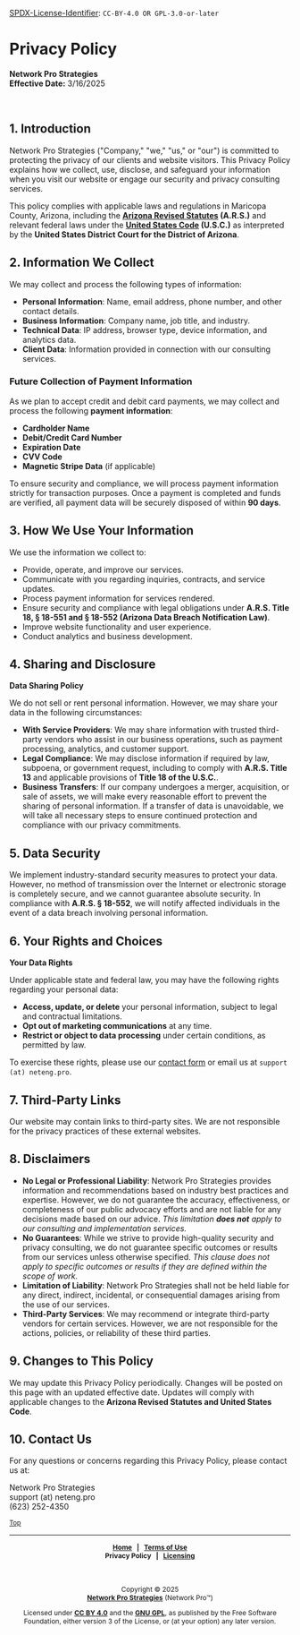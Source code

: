 <!-- =========================================================================
SPDX-License-Identifier: CC-BY-4.0 OR GPL-3.0-or-later
This file is part of Network Pro.
========================================================================== -->

<!--
Copyright © 2025 Network Pro Strategies (Network Pro)

---

I. Creative Commons Attribution 4.0 International

Network Pro (the "Licensed Material") is licensed under Creative Commons Attribution 4.0 International ("CC BY 4.0"). To view a copy of this license, visit https://creativecommons.org/licenses/by/4.0/.

Per the terms of the License, you are free to distribute, remix, adapt, and build upon the Licensed Material for any purpose, even commercially. You must give appropriate credit, provide a link to the License, and indicate if changes were made.

The Licensor offers the Licensed Material as-is and as-available, and makes no representations or warranties of any kind concerning the Licensed Material, whether express, implied, statutory, or other. This includes, without limitation, warranties of title, merchantability, fitness for a particular purpose, non-infringement, absence of latent or other defects, accuracy, or the presence or absence of errors, whether or not known or discoverable.

Permissions beyond the scope of this License—or instead of those permitted by this License—may be available as further defined within this document.

  SPDX Reference: https://spdx.org/licenses/CC-BY-4.0.html
  Canonical URL: https://creativecommons.org/licenses/by/4.0/

---

II. GNU General Public License

Network Pro is free software: you can redistribute it and/or modify it under the terms of the GNU General Public License ("GNU GPL") as published by the Free Software Foundation, either version 3 of the License, or (at your option) any later version.

This material is distributed in the hope that it will be useful, but WITHOUT ANY WARRANTY; without even the implied warranty of MERCHANTABILITY or FITNESS FOR A PARTICULAR PURPOSE.

See the GNU General Public License for more details.

  SPDX Reference: https://spdx.org/licenses/GPL-3.0-or-later.html
  Canonical URL: https://www.gnu.org/licenses/gpl-3.0.html

---

Author: Scott Lopez
Email: <contact@neteng.pro>
Web: <https://bio.neteng.pro>
-->

[SPDX-License-Identifier](https://spdx.dev/learn/handling-license-info/):
`CC-BY-4.0 OR GPL-3.0-or-later`

<!-- markdownlint-disable MD036 -->

<a id="top"></a>

# Privacy Policy

**Network Pro Strategies**  
**Effective Date:** 3/16/2025

&nbsp;

## 1. Introduction

Network Pro Strategies ("Company," "we," "us," or "our") is committed to protecting the privacy of our clients and website visitors. This Privacy Policy explains how we collect, use, disclose, and safeguard your information when you visit our website or engage our security and privacy consulting services.

This policy complies with applicable laws and regulations in Maricopa County, Arizona, including the **[Arizona Revised Statutes](https://www.azleg.gov/arstitle/) (A.R.S.)** and relevant federal laws under the **[United States Code](https://uscode.house.gov/) (U.S.C.)** as interpreted by the **United States District Court for the District of Arizona**.

## **2. Information We Collect**

We may collect and process the following types of information:

- **Personal Information**: Name, email address, phone number, and other contact details.
- **Business Information**: Company name, job title, and industry.
- **Technical Data**: IP address, browser type, device information, and analytics data.
- **Client Data**: Information provided in connection with our consulting services.

### **Future Collection of Payment Information**

As we plan to accept credit and debit card payments, we may collect and process the following **payment information**:

- **Cardholder Name**
- **Debit/Credit Card Number**
- **Expiration Date**
- **CVV Code**
- **Magnetic Stripe Data** (if applicable)

To ensure security and compliance, we will process payment information strictly for transaction purposes. Once a payment is completed and funds are verified, all payment data will be securely disposed of within **90 days**.

## 3. How We Use Your Information

We use the information we collect to:

- Provide, operate, and improve our services.
- Communicate with you regarding inquiries, contracts, and service updates.
- Process payment information for services rendered.
- Ensure security and compliance with legal obligations under **A.R.S. Title 18, § 18-551 and § 18-552 (Arizona Data Breach Notification Law)**.
- Improve website functionality and user experience.
- Conduct analytics and business development.

## 4. Sharing and Disclosure

**Data Sharing Policy**

We do not sell or rent personal information. However, we may share your data in the following circumstances:

- **With Service Providers**: We may share information with trusted third-party vendors who assist in our business operations, such as payment processing, analytics, and customer support.
- **Legal Compliance**: We may disclose information if required by law, subpoena, or government request, including to comply with **A.R.S. Title 13** and applicable provisions of **Title 18 of the U.S.C.**.
- **Business Transfers**: If our company undergoes a merger, acquisition, or sale of assets, we will make every reasonable effort to prevent the sharing of personal information. If a transfer of data is unavoidable, we will take all necessary steps to ensure continued protection and compliance with our privacy commitments.

## 5. Data Security

We implement industry-standard security measures to protect your data. However, no method of transmission over the Internet or electronic storage is completely secure, and we cannot guarantee absolute security. In compliance with **A.R.S. § 18-552**, we will notify affected individuals in the event of a data breach involving personal information.

## 6. Your Rights and Choices

**Your Data Rights**

Under applicable state and federal law, you may have the following rights regarding your personal data:

- **Access, update, or delete** your personal information, subject to legal and contractual limitations.
- **Opt out of marketing communications** at any time.
- **Restrict or object to data processing** under certain conditions, as permitted by law.

To exercise these rights, please use our [contact form](https://contact.neteng.pro) or email us at `support (at) neteng.pro`.

## 7. Third-Party Links

Our website may contain links to third-party sites. We are not responsible for the privacy practices of these external websites.

## 8. Disclaimers

- **No Legal or Professional Liability**: Network Pro Strategies provides information and recommendations based on industry best practices and expertise. However, we do not guarantee the accuracy, effectiveness, or completeness of our public advocacy efforts and are not liable for any decisions made based on our advice. _This limitation **does not** apply to our consulting and implementation services._
- **No Guarantees**: While we strive to provide high-quality security and privacy consulting, we do not guarantee specific outcomes or results from our services unless otherwise specified. _This clause does not apply to specific outcomes or results if they are defined within the scope of work._
- **Limitation of Liability**: Network Pro Strategies shall not be held liable for any direct, indirect, incidental, or consequential damages arising from the use of our services.
- **Third-Party Services**: We may recommend or integrate third-party vendors for certain services. However, we are not responsible for the actions, policies, or reliability of these third parties.

## 9. Changes to This Policy

We may update this Privacy Policy periodically. Changes will be posted on this page with an updated effective date. Updates will comply with applicable changes to the **Arizona Revised Statutes and United States Code**.

## 10. Contact Us

For any questions or concerns regarding this Privacy Policy, please contact us at:

Network Pro Strategies  
support (at) neteng.pro  
(623) 252-4350

<sub>[Top](#top)</sub>

---

<div style="font-size: 12px; font-weight: bold; text-align: center;">

[Home](https://netwk.pro) &nbsp; | &nbsp; [Terms of Use](https://github.com/netwk-pro/netwk-pro.github.io/blob/master/legal/TERMS.md)  
Privacy Policy &nbsp; | &nbsp; [Licensing](https://github.com/netwk-pro/netwk-pro.github.io/blob/master/LICENSE.md)

</div>

&nbsp;

<div style="font-size: 12px; text-align: center;">

Copyright &copy; 2025  
**[Network Pro Strategies](https://netwk.pro/)** (Network Pro&trade;)

Licensed under **[CC BY 4.0](https://creativecommons.org/licenses/by/4.0/)** and the **[GNU GPL](https://spdx.org/licenses/GPL-3.0-or-later.html)**, as published by the Free Software Foundation, either version 3 of the License, or (at your option) any later version.

</div>

